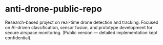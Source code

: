 # anti-drone-public-repo
Research-based project on real-time drone detection and tracking. Focused on AI-driven classification, sensor fusion, and prototype development for secure airspace monitoring. (Public version — detailed implementation kept confidential).
